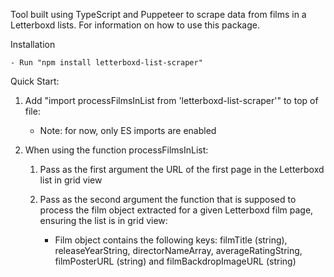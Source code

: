 Tool built using TypeScript and Puppeteer to scrape data from films in a Letterboxd lists. For information on how to use this package.

Installation

    - Run "npm install letterboxd-list-scraper"

Quick Start:

1. Add "import processFilmsInList from 'letterboxd-list-scraper'" to top of file:

    - Note: for now, only ES imports are enabled

2. When using the function processFilmsInList:

    1. Pass as the first argument the URL of the first page in the Letterboxd list in grid view

    2. Pass as the second argument the function that is supposed to process the film object extracted for a given Letterboxd film page, ensuring the list is in grid view:

        - Film object contains the following keys: filmTitle (string), releaseYearString, directorNameArray, averageRatingString, filmPosterURL (string) and filmBackdropImageURL (string)